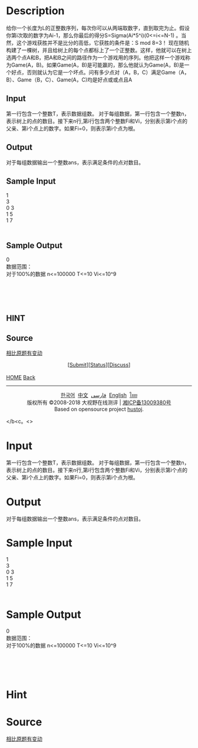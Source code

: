 
# Description

<div class="content">给你一个长度为L的正整数序列，每次你可以从两端取数字，直到取完为止。假设你第i次取的数字为Ai-1，那么你最后的得分S=Sigma(Ai*5^i)(0&lt;=i&lt;=N-1) 。当然，这个游戏获胜并不是比分的高低，它获胜的条件是：S mod 8=3！ 现在随机构建了一棵树，并且给树上的每个点都标上了一个正整数。这样，他就可以在树上选两个点A和B，把A和B之间的路径作为一个游戏用的序列。他把这样一个游戏称为Game(A，B)。如果Game(A，B)是可能赢的，那么他就认为Game(A，B)是一个好点，否则就认为它是一个坏点。问有多少点对（A，B，C）满足Game（A，B）、Game（B，C）、Game(A，C)均是好点或或点且A<b<c。< div=""><h2>Input</h2><div class="content">第一行包含一个整数T，表示数据组数。
对于每组数据，第一行包含一个整数n，表示树上的点的数目。接下来n行,第i行包含两个整数Fi和Vi，分别表示第i个点的父亲、第i个点上的数字。如果Fi=0，则表示第i个点为根。
</div><h2>Output</h2><div class="content">对于每组数据输出一个整数ans，表示满足条件的点对数目。



</div><h2>Sample Input</h2>
			<div class="content"><span class="sampledata">1<br/>
3<br/>
0 3<br/>
1 5<br/>
1 7<br/>
<br/>
</span></div><h2>Sample Output</h2>
			<div class="content"><span class="sampledata">0<br/>
数据范围：<br/>
对于100%的数据 n&lt;=100000 T&lt;=10 Vi&lt;=10^9<br/>
<br/>
<br/>
<br/>
<br/>
</span></div><h2>HINT</h2>
			<div class="content"><p></p></div><h2>Source</h2>
			<div class="content"><p><a href="problemset.php?search=相比原题有变动">相比原题有变动</a></p></div><center>[<a href="submitpage.php?id=2211">Submit</a>][<a href="problemstatus.php?id=2211">Status</a>][<a href="bbs.php?id=2211">Discuss</a>]</center>﻿<br/>
<a href="./"><span class="red">HOME</span></a>
<a href="javascript:history.go(-1)"><span class="red">Back</span></a>

<hr/>
<center>
	<div class="footer">
			<a href="setlang.php?lang=ko">한국어</a> 
		<a href="setlang.php?lang=cn">中文</a> 
		<a href="setlang.php?lang=fa">فارسی</a> 
		<a href="setlang.php?lang=en">English</a> 
		<a href="setlang.php?lang=th">ไทย</a>
	<br/><div>版权所有 ©2008-2018 大视野在线测评 | <a href="http://www.miitbeian.gov.cn">湘ICP备13009380号</a></div>
		<div>Based on opensource project <a href="http://hustoj.googlecode.com">hustoj</a>.</div>
	</div>
</center>


</b<c。<></div>

# Input

<div class="content">第一行包含一个整数T，表示数据组数。
对于每组数据，第一行包含一个整数n，表示树上的点的数目。接下来n行,第i行包含两个整数Fi和Vi，分别表示第i个点的父亲、第i个点上的数字。如果Fi=0，则表示第i个点为根。
</div>

# Output

<div class="content">对于每组数据输出一个整数ans，表示满足条件的点对数目。



</div>

# Sample Input

<div class="content"><span class="sampledata">1<br/>
3<br/>
0 3<br/>
1 5<br/>
1 7<br/>
<br/>
</span></div>

# Sample Output

<div class="content"><span class="sampledata">0<br/>
数据范围：<br/>
对于100%的数据 n&lt;=100000 T&lt;=10 Vi&lt;=10^9<br/>
<br/>
<br/>
<br/>
<br/>
</span></div>

# Hint

<div class="content"><p></p></div>

# Source

<div class="content"><p><a href="problemset.php?search=相比原题有变动">相比原题有变动</a></p></div>

